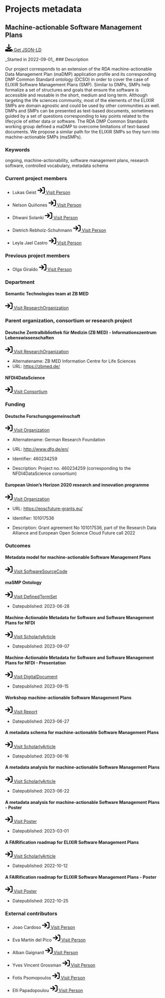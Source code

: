 # Projects metadata

## Machine-actionable Software Management Plans

<p><img src = "/images/get.svg" alt="Get JSON-LD"/><a href="https://raw.githubusercontent.com/zbmed-semtec/zbmed-semtec.github.io/main/metadata\projects\2022_maSMP.json" target="_blank"> Get JSON-LD</a></p>
_Started in 2022-09-01_
### Description

Our project corresponds to an extension of the RDA machine-actionable Data Management Plan (maDMP) application profile and its corresponding DMP Common Standard ontology (DCSO) in order to cover the case of ELIXIR Software Management Plans (SMP). Similar to DMPs, SMPs help formalize a set of structures and goals that ensure the software is accessible and reusable in the short, medium and long term. Although targeting the life sciences community, most of the elements of the ELIXIR SMPs are domain agnostic and could be used by other communities as well. DMPs and SMPs can be presented as text-based documents, sometimes guided by a set of questions corresponding to key points related to the lifecycle of either data or software. The RDA DMP Common Standards working group defined a maDMP to overcome limitations of text-based documents. We propose a similar path for the ELIXIR SMPs so they turn into machine-actionable SMPs (maSMPs).
### Keywords

ongoing, machine-actionability, software management plans, research software, controlled vocabulary, metadata schema
### Current project members

- Lukas Geist		<a href="https://orcid.org/0000-0002-2910-7982" target="_blank"><img src = "/images/visit.svg" alt="Visit URL"/> Visit Person</a>

- Nelson Quiñones		<a href="https://orcid.org/0000-0002-5037-0443" target="_blank"><img src = "/images/visit.svg" alt="Visit URL"/> Visit Person</a>

- Dhwani Solanki		<a href="https://orcid.org/0009-0004-1529-0095" target="_blank"><img src = "/images/visit.svg" alt="Visit URL"/> Visit Person</a>

- Dietrich Rebholz-Schuhmann		<a href="https://orcid.org/0000-0002-1018-0370" target="_blank"><img src = "/images/visit.svg" alt="Visit URL"/> Visit Person</a>

- Leyla Jael Castro		<a href="https://orcid.org/0000-0003-3986-0510" target="_blank"><img src = "/images/visit.svg" alt="Visit URL"/> Visit Person</a>

### Previous project members

- Olga Giraldo		<a href="https://orcid.org/0000-0003-2978-8922" target="_blank"><img src = "/images/visit.svg" alt="Visit URL"/> Visit Person</a>

### Department

#### Semantic Technologies team at ZB MED

<a href="https://zbmed-semtec.github.io/" target="_blank"><img src = "/images/visit.svg" alt="Visit URL"/> Visit ResearchOrganization</a>

### Parent organization, consortium or research project

#### Deutsche Zentralbibliothek für Medizin (ZB MED) - Informationszentrum Lebenswissenschaften

<a href="https://ror.org/0259fwx54" target="_blank"><img src = "/images/visit.svg" alt="Visit URL"/> Visit ResearchOrganization</a>

- Alternatename: ZB MED Information Centre for Life Sciences
- URL: <a href="https://zbmed.de/" target="_blank">https://zbmed.de/</a>

#### NFDI4DataScience

<a href="https://www.nfdi4datascience.de/" target="_blank"><img src = "/images/visit.svg" alt="Visit URL"/> Visit Consortium</a>

### Funding

#### Deutsche Forschungsgemeinschaft

<a href="https://ror.org/018mejw64" target="_blank"><img src = "/images/visit.svg" alt="Visit URL"/> Visit Organization</a>

- Alternatename: German Research Foundation
- URL: <a href="http://www.dfg.de/en/" target="_blank">http://www.dfg.de/en/</a>

- Identifier: 460234259
- Description: Project no. 460234259 (corresponding to the NFDI4DataScience consortium)
#### European Union’s Horizon 2020 research and innovation programme

<a href="https://eoscfuture-grants.eu/" target="_blank"><img src = "/images/visit.svg" alt="Visit URL"/> Visit Organization</a>

- URL: <a href="https://eoscfuture-grants.eu/" target="_blank">https://eoscfuture-grants.eu/</a>

- Identifier: 101017536
- Description: Grant agreement No 101017536, part of the Research Data Alliance and European Open Science Cloud Future call 2022
### Outcomes

#### Metadata model for machine-actionable Software Management Plans

<a href="https://github.com/zbmed-semtec/maSMPs" target="_blank"><img src = "/images/visit.svg" alt="Visit URL"/> Visit SoftwareSourceCode</a>

#### maSMP Ontology

<a href="https://doi.org/10.5281/zenodo.8089518" target="_blank"><img src = "/images/visit.svg" alt="Visit URL"/> Visit DefinedTermSet</a>

- Datepublished: 2023-06-28
#### Machine-Actionable Metadata for Software and Software Management Plans for NFDI

<a href="https://doi.org/10.52825/cordi.v1i.279" target="_blank"><img src = "/images/visit.svg" alt="Visit URL"/> Visit ScholarlyArticle</a>

- Datepublished: 2023-09-07
#### Machine-Actionable Metadata for Software and Software Management Plans for NFDI - Presentation

<a href="https://doi.org/10.5281/zenodo.8349183" target="_blank"><img src = "/images/visit.svg" alt="Visit URL"/> Visit DigitalDocument</a>

- Datepublished: 2023-09-15
#### Workshop machine-actionable Software Management Plans

<a href="https://doi.org/10.5281/zenodo.8087357" target="_blank"><img src = "/images/visit.svg" alt="Visit URL"/> Visit Report</a>

- Datepublished: 2023-06-27
#### A metadata schema for machine-actionable Software Management Plans

<a href="https://doi.org/10.4126/FRL01-006444988" target="_blank"><img src = "/images/visit.svg" alt="Visit URL"/> Visit ScholarlyArticle</a>

- Datepublished: 2023-06-16
#### A metadata analysis for machine-actionable Software Management Plans

<a href="https://ceur-ws.org/Vol-3415/paper-31.pdf" target="_blank"><img src = "/images/visit.svg" alt="Visit URL"/> Visit ScholarlyArticle</a>

- Datepublished: 2023-06-22
#### A metadata analysis for machine-actionable Software Management Plans - Poster

<a href="https://doi.org/10.4126/FRL01-006440396" target="_blank"><img src = "/images/visit.svg" alt="Visit URL"/> Visit Poster</a>

- Datepublished: 2023-03-01
#### A FAIRification roadmap for ELIXIR Software Management Plans

<a href="https://doi.org/10.3897/rio.8.e94608" target="_blank"><img src = "/images/visit.svg" alt="Visit URL"/> Visit ScholarlyArticle</a>

- Datepublished: 2022-10-12
#### A FAIRification roadmap for ELIXIR Software Management Plans - Poster

<a href="https://doi.org/10.5281/zenodo.7249674" target="_blank"><img src = "/images/visit.svg" alt="Visit URL"/> Visit Poster</a>

- Datepublished: 2022-10-25
### External contributors

- Joao Cardoso		<a href="https://orcid.org/0000-0003-0057-8788" target="_blank"><img src = "/images/visit.svg" alt="Visit URL"/> Visit Person</a>

- Eva Martin del Pico		<a href="https://orcid.org/0000-0001-8324-2897" target="_blank"><img src = "/images/visit.svg" alt="Visit URL"/> Visit Person</a>

- Alban Gaignard		<a href="https://orcid.org/0000-0002-3597-8557" target="_blank"><img src = "/images/visit.svg" alt="Visit URL"/> Visit Person</a>

- Yves Vincent Grossman		<a href="https://orcid.org/0000-0002-2880-8947" target="_blank"><img src = "/images/visit.svg" alt="Visit URL"/> Visit Person</a>

- Fotis Psomopoulos		<a href="https://orcid.org/0000-0002-0222-4273" target="_blank"><img src = "/images/visit.svg" alt="Visit URL"/> Visit Person</a>

- Elli Papadopoulou		<a href="https://orcid.org/0000-0002-0893-8509" target="_blank"><img src = "/images/visit.svg" alt="Visit URL"/> Visit Person</a>



<script type="application/ld+json">
{
  "@context": "https://schema.org/",
  "@id": "https://zbmed-semtec.github.io/projects/2022_maSMP",
  "@type": "ResearchProject",
  "name": "Machine-actionable Software Management Plans",
  "foundingDate": "2022-09-01",
  "description": "Our project corresponds to an extension of the RDA machine-actionable Data Management Plan (maDMP) application profile and its corresponding DMP Common Standard ontology (DCSO) in order to cover the case of ELIXIR Software Management Plans (SMP). Similar to DMPs, SMPs help formalize a set of structures and goals that ensure the software is accessible and reusable in the short, medium and long term. Although targeting the life sciences community, most of the elements of the ELIXIR SMPs are domain agnostic and could be used by other communities as well. DMPs and SMPs can be presented as text-based documents, sometimes guided by a set of questions corresponding to key points related to the lifecycle of either data or software. The RDA DMP Common Standards working group defined a maDMP to overcome limitations of text-based documents. We propose a similar path for the ELIXIR SMPs so they turn into machine-actionable SMPs (maSMPs).",
  "keywords": "ongoing, machine-actionability, software management plans, research software, controlled vocabulary, metadata schema",
  "employee": [
    {
      "@type": "Person",
      "@id": "https://orcid.org/0000-0002-2910-7982",
      "givenName": "Lukas",
      "familyName": "Geist"
    },
    {
      "@type": "Person",
      "@id": "https://orcid.org/0000-0002-5037-0443",
      "givenName": "Nelson",
      "familyName": "Qui\u00f1ones"
    },
    {
      "@type": "Person",
      "@id": "https://orcid.org/0009-0004-1529-0095",
      "givenName": "Dhwani",
      "familyName": "Solanki"
    },
    {
      "@type": "Person",
      "@id": "https://orcid.org/0000-0002-1018-0370",
      "givenName": "Dietrich",
      "familyName": "Rebholz-Schuhmann"
    },
    {
      "@type": "Person",
      "@id": "https://orcid.org/0000-0003-3986-0510",
      "givenName": "Leyla Jael",
      "familyName": "Castro"
    }
  ],
  "alumni": [
    {
      "@type": "Person",
      "@id": "https://orcid.org/0000-0003-2978-8922",
      "givenName": "Olga",
      "familyName": "Giraldo"
    }
  ],
  "department": {
    "@type": "ResearchOrganization",
    "@id": "https://zbmed-semtec.github.io/",
    "name": "Semantic Technologies team at ZB MED"
  },
  "parentOrganization": [
    {
      "@type": "ResearchOrganization",
      "@id": "https://ror.org/0259fwx54",
      "name": "Deutsche Zentralbibliothek f\u00fcr Medizin (ZB MED) - Informationszentrum Lebenswissenschaften",
      "alternateName": "ZB MED Information Centre for Life Sciences",
      "url": "https://zbmed.de/"
    },
    {
      "@type": "Consortium",
      "@id": "https://www.nfdi4datascience.de/",
      "name": "NFDI4DataScience"
    }
  ],
  "funding": [
    {
      "@type": "Grant",
      "funder": {
        "@type": "Organization",
        "@id": "https://ror.org/018mejw64",
        "name": "Deutsche Forschungsgemeinschaft",
        "alternateName": "German Research Foundation",
        "url": "http://www.dfg.de/en/"
      },
      "identifier": "460234259",
      "description": "Project no. 460234259 (corresponding to the NFDI4DataScience consortium)"
    },
    {
      "@type": "Grant",
      "funder": {
        "@type": "Organization",
        "@id": "https://eoscfuture-grants.eu/",
        "name": "European Union\u2019s Horizon 2020 research and innovation programme",
        "url": "https://eoscfuture-grants.eu/"
      },
      "identifier": "101017536",
      "description": "Grant agreement No 101017536, part of the Research Data Alliance and European Open Science Cloud Future call 2022"
    }
  ],
  "knowsAbout": [
    {
      "@type": "SoftwareSourceCode",
      "@id": "https://github.com/zbmed-semtec/maSMPs",
      "name": "Metadata model for machine-actionable Software Management Plans"
    },
    {
      "@type": "DefinedTermSet",
      "@id": "https://doi.org/10.5281/zenodo.8089518",
      "name": "maSMP Ontology",
      "datePublished": "2023-06-28"
    },
    {
      "@type": "ScholarlyArticle",
      "@id": "https://doi.org/10.52825/cordi.v1i.279",
      "name": "Machine-Actionable Metadata for Software and Software Management Plans for NFDI",
      "datePublished": "2023-09-07"
    },
    {
      "@type": "DigitalDocument",
      "@id": "https://doi.org/10.5281/zenodo.8349183",
      "name": "Machine-Actionable Metadata for Software and Software Management Plans for NFDI - Presentation",
      "datePublished": "2023-09-15"
    },
    {
      "@type": "Report",
      "@id": "https://doi.org/10.5281/zenodo.8087357",
      "name": "Workshop machine-actionable Software Management Plans",
      "datePublished": "2023-06-27"
    },
    {
      "@type": "ScholarlyArticle",
      "@id": "https://doi.org/10.4126/FRL01-006444988",
      "name": "A metadata schema for machine-actionable Software Management Plans",
      "datePublished": "2023-06-16"
    },
    {
      "@type": "ScholarlyArticle",
      "@id": "https://ceur-ws.org/Vol-3415/paper-31.pdf",
      "name": "A metadata analysis for machine-actionable Software Management Plans",
      "datePublished": "2023-06-22"
    },
    {
      "@type": "Poster",
      "@id": "https://doi.org/10.4126/FRL01-006440396",
      "name": "A metadata analysis for machine-actionable Software Management Plans - Poster",
      "datePublished": "2023-03-01"
    },
    {
      "@type": "ScholarlyArticle",
      "@id": "https://doi.org/10.3897/rio.8.e94608",
      "name": "A FAIRification roadmap for ELIXIR Software Management Plans",
      "datePublished": "2022-10-12"
    },
    {
      "@type": "Poster",
      "@id": "https://doi.org/10.5281/zenodo.7249674",
      "name": "A FAIRification roadmap for ELIXIR Software Management Plans - Poster",
      "datePublished": "2022-10-25"
    }
  ],
  "member": [
    {
      "@type": "Person",
      "@id": "https://orcid.org/0000-0003-0057-8788",
      "givenName": "Joao",
      "familyName": "Cardoso"
    },
    {
      "@type": "Person",
      "@id": "https://orcid.org/0000-0001-8324-2897",
      "givenName": "Eva",
      "familyName": "Martin del Pico"
    },
    {
      "@type": "Person",
      "@id": "https://orcid.org/0000-0002-3597-8557",
      "givenName": "Alban",
      "familyName": "Gaignard"
    },
    {
      "@type": "Person",
      "@id": "https://orcid.org/0000-0002-2880-8947",
      "givenName": "Yves Vincent",
      "familyName": "Grossman"
    },
    {
      "@type": "Person",
      "@id": "https://orcid.org/0000-0002-0222-4273",
      "givenName": "Fotis",
      "familyName": "Psomopoulos"
    },
    {
      "@type": "Person",
      "@id": "https://orcid.org/0000-0002-0893-8509",
      "givenName": "Elli",
      "familyName": "Papadopoulou"
    }
  ]
}
</script>

